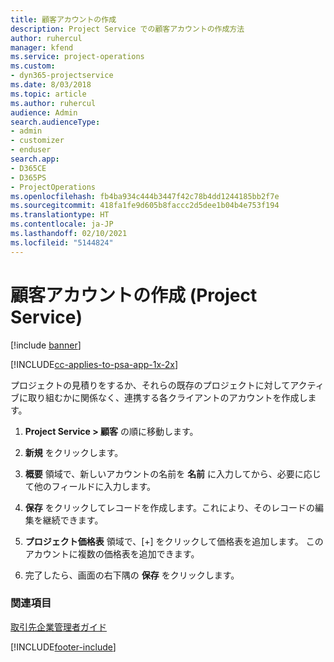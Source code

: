 ```yaml
---
title: 顧客アカウントの作成
description: Project Service での顧客アカウントの作成方法
author: ruhercul
manager: kfend
ms.service: project-operations
ms.custom:
- dyn365-projectservice
ms.date: 8/03/2018
ms.topic: article
ms.author: ruhercul
audience: Admin
search.audienceType:
- admin
- customizer
- enduser
search.app:
- D365CE
- D365PS
- ProjectOperations
ms.openlocfilehash: fb4ba934c444b3447f42c78b4dd1244185bb2f7e
ms.sourcegitcommit: 418fa1fe9d605b8faccc2d5dee1b04b4e753f194
ms.translationtype: HT
ms.contentlocale: ja-JP
ms.lasthandoff: 02/10/2021
ms.locfileid: "5144824"
---
```

# <a name="create-a-customer-account-project-service"></a>顧客アカウントの作成 (Project Service)

[!include [banner](../includes/psa-now-project-operations.md)]

[!INCLUDE[cc-applies-to-psa-app-1x-2x](../includes/cc-applies-to-psa-app-1x-2x.md)]

プロジェクトの見積りをするか、それらの既存のプロジェクトに対してアクティブに取り組むかに関係なく、連携する各クライアントのアカウントを作成します。  
  
1.  **Project Service > 顧客** の順に移動します。  
  
2.  **新規** をクリックします。  
  
3.  **概要** 領域で、新しいアカウントの名前を **名前** に入力してから、必要に応じて他のフィールドに入力します。  
  
4.  **保存** をクリックしてレコードを作成します。これにより、そのレコードの編集を継続できます。  
  
5.  **プロジェクト価格表** 領域で、[+] をクリックして価格表を追加します。 このアカウントに複数の価格表を追加できます。  
  
6.  完了したら、画面の右下隅の **保存** をクリックします。  
  
### <a name="see-also"></a>関連項目  
 [取引先企業管理者ガイド](../psa/account-manager-guide.md)


[!INCLUDE[footer-include](../includes/footer-banner.md)]